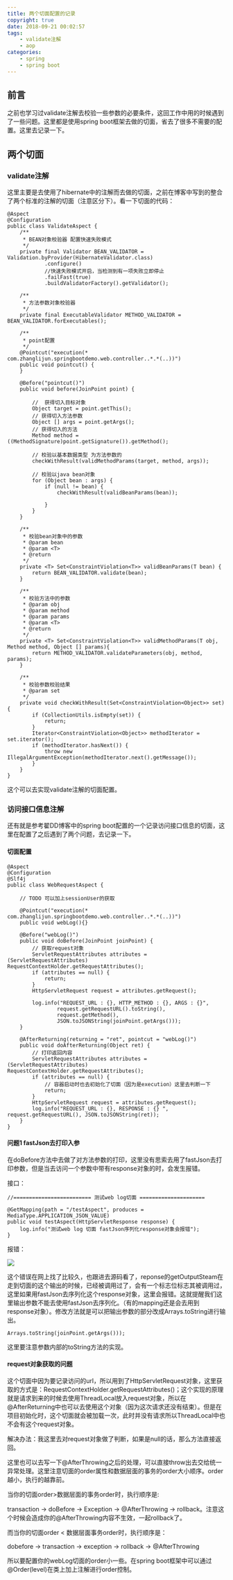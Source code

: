```yaml
---
title: 两个切面配置的记录
copyright: true
date: 2018-09-21 00:02:57
tags:
	- validate注解
	- aop
categories:
	- spring
	- spring boot
---
```


## 前言

之前也学习过validate注解去校验一些参数的必要条件，这回工作中用的时候遇到了一些问题。这里都是使用spring boot框架去做的切面，省去了很多不需要的配置。这里去记录一下。

<!-- more -->

## 两个切面

### validate注解

这里主要是去使用了hibernate中的注解而去做的切面，之前在博客中写到的整合了两个标准的注解的切面（注意区分下）。看一下切面的代码：

```
@Aspect
@Configuration
public class ValidateAspect {
    /**
     * BEAN对象校验器 配置快速失败模式
     */
    private final Validator BEAN_VALIDATOR = Validation.byProvider(HibernateValidator.class)
            .configure()
            //快速失败模式开启，当检测到有一项失败立即停止
            .failFast(true)
            .buildValidatorFactory().getValidator();

    /**
     * 方法参数对象校验器
     */
    private final ExecutableValidator METHOD_VALIDATOR = BEAN_VALIDATOR.forExecutables();

    /**
     * point配置
     */
    @Pointcut("execution(* com.zhanglijun.springbootdemo.web.controller..*.*(..))")
    public void pointcut() {
    }

    @Before("pointcut()")
    public void before(JoinPoint point) {

        //  获得切入目标对象
        Object target = point.getThis();
        // 获得切入方法参数
        Object [] args = point.getArgs();
        // 获得切入的方法
        Method method = ((MethodSignature)point.getSignature()).getMethod();

        // 校验以基本数据类型 为方法参数的
        checkWithResult(validMethodParams(target, method, args));

        // 校验以java bean对象
        for (Object bean : args) {
            if (null != bean) {
                checkWithResult(validBeanParams(bean));

            }
        }
    }

    /**
     * 校验bean对象中的参数
     * @param bean
     * @param <T>
     * @return
     */
    private <T> Set<ConstraintViolation<T>> validBeanParams(T bean) {
        return BEAN_VALIDATOR.validate(bean);
    }

    /**
     * 校验方法中的参数
     * @param obj
     * @param method
     * @param params
     * @param <T>
     * @return
     */
    private <T> Set<ConstraintViolation<T>> validMethodParams(T obj, Method method, Object [] params){
        return METHOD_VALIDATOR.validateParameters(obj, method, params);
    }

    /**
     * 校验参数校验结果
     * @param set
     */
    private void checkWithResult(Set<ConstraintViolation<Object>> set) {
        if (CollectionUtils.isEmpty(set)) {
            return;
        }
        Iterator<ConstraintViolation<Object>> methodIterator = set.iterator();
        if (methodIterator.hasNext()) {
            throw new IllegalArgumentException(methodIterator.next().getMessage());
        }
    }
}
```

这个可以去实现validate注解的切面配置。

### 访问接口信息注解

还有就是参考翟DD博客中的spring boot配置的一个记录访问接口信息的切面，这里在配置了之后遇到了两个问题，去记录一下。

#### 切面配置

```
@Aspect
@Configuration
@Slf4j
public class WebRequestAspect {

    // TODO 可以加上sessionUser的获取

    @Pointcut("execution(* com.zhanglijun.springbootdemo.web.controller..*.*(..))")
    public void webLog(){}

    @Before("webLog()")
    public void doBefore(JoinPoint joinPoint) {
        // 获取request对象
        ServletRequestAttributes attributes = (ServletRequestAttributes) RequestContextHolder.getRequestAttributes();
        if (attributes == null) {
            return;
        }
        HttpServletRequest request = attributes.getRequest();

        log.info("REQUEST_URL : {}, HTTP_METHOD : {}, ARGS : {}",
                request.getRequestURL().toString(),
                request.getMethod(),
                JSON.toJSONString(joinPoint.getArgs()));
    }

    @AfterReturning(returning = "ret", pointcut = "webLog()")
    public void doAfterReturning(Object ret) {
        // 打印返回内容
        ServletRequestAttributes attributes = (ServletRequestAttributes) RequestContextHolder.getRequestAttributes();
        if (attributes == null) {
            // 容器启动时也去初始化了切面（因为是execution）这里去判断一下
            return;
        }
        HttpServletRequest request = attributes.getRequest();
        log.info("REQUEST_URL : {}, RESPONSE : {} ", request.getRequestURL(), JSON.toJSONString(ret));
    }
}
```

#### 问题1 fastJson去打印入参

在doBefore方法中去做了对方法参数的打印，这里没有思索去用了fastJson去打印参数，但是当去访问一个参数中带有response对象的时，会发生报错。

接口：

```
//========================= 测试web log切面 =====================

@GetMapping(path = "/testAspect", produces = MediaType.APPLICATION_JSON_VALUE)
public void testAspect(HttpServletResponse response) {
    log.info("测试web log 切面 fastJson序列化response对象会报错");
}
```

报错：

![](http://pcsb3jzo3.bkt.clouddn.com/WX20180924-011356.png)

这个错误在网上找了比较久，也跟进去源码看了，reponse的getOutputSteam在走到切面的这个输出的时候，已经被调用过了，会有一个标志位标志其被调用过，这里如果用fastJson去序列化这个response对象，这里会报错。这就提醒我们这里输出参数不能去使用fastJson去序列化。（有的mapping还是会去用到response对象）。修改方法就是可以把输出参数的部分改成Arrays.toString进行输出。

```
Arrays.toString(joinPoint.getArgs()));
```

这里要注意参数内部的toString方法的实现。

#### request对象获取的问题

这个切面中因为要记录访问的url，所以用到了HttpServletRequest对象，这里获取的方式是：RequestContextHolder.getRequestAttributes()；这个实现的原理就是请求到来的时候去使用ThreadLocal放入request对象，所以在@AfterReturning中也可以去使用这个对象（因为这次请求还没有结束）。但是在项目初始化时，这个切面就会被加载一次，此时并没有请求所以ThreadLocal中也不会有这个request对象。

解决办法：我这里去对request对象做了判断，如果是null的话，那么方法直接返回。

这里也可以去写一下@AfterThrowing之后的处理，可以直接throw出去交给统一异常处理。这里注意切面的order属性和数据层面的事务的order大小顺序。order越小，执行的越靠前。

当你的切面order>数据层面的事务order时，执行顺序是:

transaction -> doBefore -> Exception -> @AfterThrowing -> rollback。注意这个时候会造成你的@AfterThrowing内容不生效，一起rollback了。

而当你的切面order < 数据层面事务order时，执行顺序是：

dobefore -> transaction -> exception -> rollback -> @AfterThrowing

所以要配置你的webLog切面的order小一些。在spring boot框架中可以通过@Order(level)在类上加上注解进行order控制。